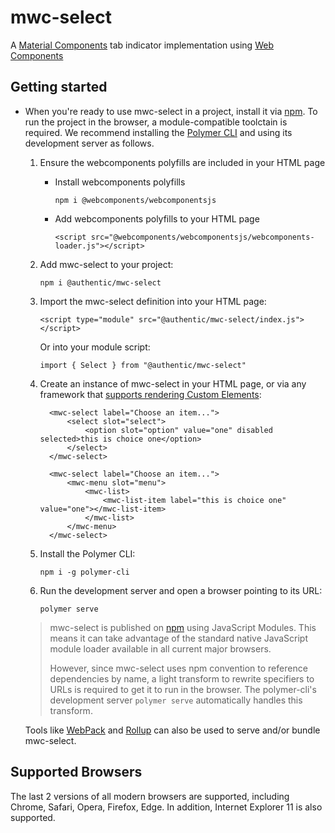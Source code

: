 # mwc-select
A [Material Components](https://material.io/develop/) tab indicator implementation using [Web Components](https://www.webcomponents.org/introduction)

## Getting started

* When you're ready to use mwc-select in a project, install it via [npm](https://www.npmjs.com/). To run the project in the browser, a module-compatible toolctain is required. We recommend installing the [Polymer CLI](https://github.com/Polymer/polymer-cli) and using its development server as follows.

  1. Ensure the webcomponents polyfills are included in your HTML page

      - Install webcomponents polyfills

          ```npm i @webcomponents/webcomponentsjs```

      - Add webcomponents polyfills to your HTML page

          ```<script src="@webcomponents/webcomponentsjs/webcomponents-loader.js"></script>```

  1. Add mwc-select to your project:

      ```npm i @authentic/mwc-select```

  1. Import the mwc-select definition into your HTML page:

      ```<script type="module" src="@authentic/mwc-select/index.js"></script>```

      Or into your module script:

      ```import { Select } from "@authentic/mwc-select"```

  1. Create an instance of mwc-select in your HTML page, or via any framework that [supports rendering Custom Elements](https://custom-elements-everywhere.com/):

      ```
        <mwc-select label="Choose an item...">
            <select slot="select">
                <option slot="option" value="one" disabled selected>this is choice one</option>
            </select>
        </mwc-select>
      ```

      ```
        <mwc-select label="Choose an item...">
            <mwc-menu slot="menu">
                <mwc-list>
                    <mwc-list-item label="this is choice one" value="one"></mwc-list-item>
                </mwc-list>
            </mwc-menu>
        </mwc-select>
      ```

  1. Install the Polymer CLI:

      ```npm i -g polymer-cli```

  1. Run the development server and open a browser pointing to its URL:

      ```polymer serve```

  > mwc-select is published on [npm](https://www.npmjs.com/package/@authentic/mwc-select) using JavaScript Modules.
  This means it can take advantage of the standard native JavaScript module loader available in all current major browsers.
  >
  > However, since mwc-select uses npm convention to reference dependencies by name, a light transform to rewrite specifiers to URLs is required to get it to run in the browser. The polymer-cli's development server `polymer serve` automatically handles this transform.

  Tools like [WebPack](https://webpack.js.org/) and [Rollup](https://rollupjs.org/) can also be used to serve and/or bundle mwc-select.

## Supported Browsers

The last 2 versions of all modern browsers are supported, including
Chrome, Safari, Opera, Firefox, Edge. In addition, Internet Explorer 11 is also supported.
